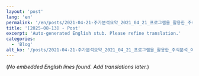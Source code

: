 ```yaml
---
layout: 'post'
lang: 'en'
permalink: '/en/posts/2021-04-21-주가분석요약_2021_04_21_프로그램을_활용한_주식분석_예상결과_07_26_19/'
title: '[2025-08-13] - Post'
excerpt: 'Auto-generated English stub. Please refine translation.'
categories:
  - 'Blog'
alt_ko: '/posts/2021-04-21-주가분석요약_2021_04_21_프로그램을_활용한_주식분석_예상결과_07_26_19/'
---
```


(*No embedded English lines found. Add translations later.*)

